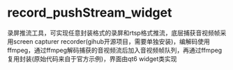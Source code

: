 # record_pushStream_widget
录屏推流工具，可实现任意封装格式的录屏和rtsp格式推流，底层捕获音视频帧采用screen capturer recorder(gihub开源项目，需要单独安装)，编解码使用ffmpeg，通过ffmpeg解码捕获的音视频流后加入音视频帧队列，再通过ffmpeg复用封装(原始代码来自于官方示例)，界面由qt6 widget类实现
